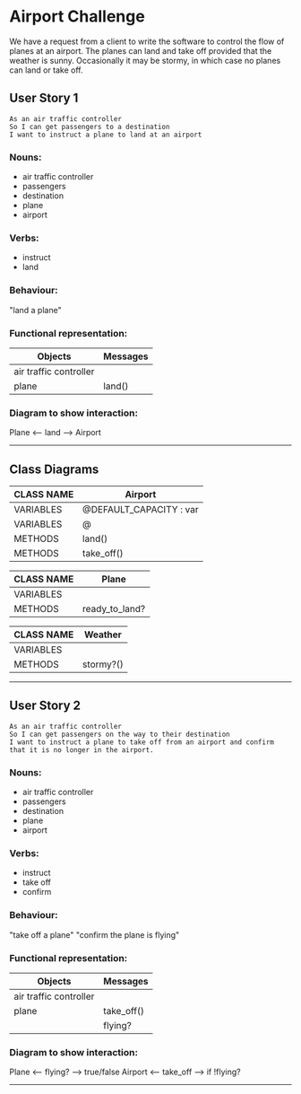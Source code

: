# Airport Challenge
We have a request from a client to write the software to control the flow of planes at an airport. The planes can land and take off provided that the weather is sunny. Occasionally it may be stormy, in which case no planes can land or take off. 

## User Story 1
```
As an air traffic controller 
So I can get passengers to a destination 
I want to instruct a plane to land at an airport
```

### Nouns:
- air traffic controller
- passengers
- destination
- plane
- airport

### Verbs:
- instruct
- land

### Behaviour:
"land a plane"

### Functional representation:

|         Objects        | Messages |
|------------------------|----------|
| air traffic controller |          |
| plane                  | land()   |

### Diagram to show interaction:
Plane <-- land --> Airport

----------------------------------------

## Class Diagrams
| CLASS NAME | Airport                 | 
|------------|-------------------------|  
| VARIABLES  | @DEFAULT_CAPACITY : var |
| VARIABLES  | @                       |
| METHODS    | land()                  |
| METHODS    | take_off()              |

| CLASS NAME | Plane           | 
|------------|-----------------|  
| VARIABLES  |                 |
| METHODS    | ready_to_land?  |

| CLASS NAME | Weather   | 
|------------|-----------|  
| VARIABLES  |           |
| METHODS    | stormy?() | 

----------------------------------------

## User Story 2
```
As an air traffic controller 
So I can get passengers on the way to their destination 
I want to instruct a plane to take off from an airport and confirm that it is no longer in the airport.
```

### Nouns:
- air traffic controller
- passengers
- destination
- plane
- airport

### Verbs:
- instruct
- take off
- confirm

### Behaviour:
"take off a plane"
"confirm the plane is flying"

### Functional representation:

|         Objects        | Messages     |
|------------------------|--------------|
| air traffic controller |              |
| plane                  | take_off()   |
|                        | flying?      |

### Diagram to show interaction:
Plane <-- flying? --> true/false
Airport <-- take_off --> if !flying?

----------------------------------------
